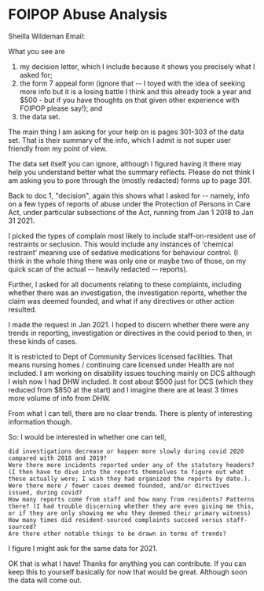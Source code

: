 # FOIPOP Abuse Analysis

Sheilla Wildeman Email:

 What you see are 
1) my decision letter, which I include because it shows you precisely what I asked for; 
2) the form 7 appeal form (ignore that -- I toyed with the idea of seeking more info but it is a losing battle I think and this already took a year and $500 - but if you have thoughts on that given other experience with FOIPOP please say!); and 
3) the data set.  

The main thing I am asking for your help on is pages 301-303 of the data set.  That is their summary of the info, which I admit is not super user friendly from my point of view.  

The data set itself you can ignore, although I figured having it there may help you understand better what the summary reflects.  Please do not think I am asking you to pore through the (mostly redacted) forms up to page 301.

Back to doc 1, "decision", again this shows what I asked for -- namely, info on a few types of reports of abuse under the Protection of Persons in Care Act, under particular subsections of the Act, running from Jan 1 2018 to Jan 31 2021.  

I picked the types of complain most likely to include staff-on-resident use of restraints or seclusion.  This would include any instances of 'chemical restraint' meaning use of sedative medications for behaviour control. (I think in the whole thing there was only one or maybe two of those, on my quick scan of the actual -- heavily redacted -- reports).

Further, I asked for all documents relating to these complaints, including whether there was an investigation, the investigation reports, whether the claim was deemed founded, and what if any directives or other action resulted.

I made the request in Jan 2021.  I hoped to discern whether there were any trends in reporting, investigation or directives in the covid period to then, in these kinds of cases.  

It is restricted to Dept of Community Services licensed facilities.  That means nursing homes / continuing care licensed under Health are not included.  I am working on disability issues touching mainly on DCS although I wish now I had DHW included.  It cost about $500 just for DCS (which they reduced from $850 at the start) and I imagine there are at least 3 times more volume of info from DHW.  

From what I can tell, there are no clear trends.  There is plenty of interesting information though.

So:  I would be interested in whether one can tell, 

    did investigations decrease or happen more slowly during covid 2020 compared with 2018 and 2019?  
    Were there more incidents reported under any of the statutory headers? (I then have to dive into the reports themselves to figure out what these actually were; I wish they had organized the reports by date.).
    Were there more / fewer cases deemed founded, and/or directives issued, during covid? 
    How many reports come from staff and how many from residents? Patterns there? (I had trouble discerning whether they are even giving me this, or if they are only showing me who they deemed their primary witness)
    How many times did resident-sourced complaints succeed versus staff-sourced?
    Are there other notable things to be drawn in terms of trends?

I figure I might ask for the same data for 2021.  

OK that is what I have!  Thanks for anything you can contribute.  If you can keep this to yourself basically for now that would be great.  Although soon the data will come out.
